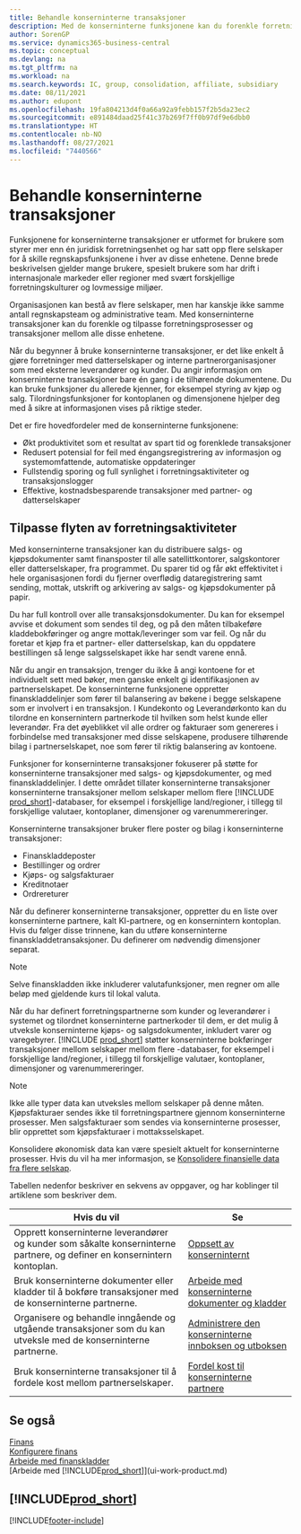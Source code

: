 ```yaml
---
title: Behandle konserninterne transaksjoner
description: Med de konserninterne funksjonene kan du forenkle forretningsprosesser og transaksjoner mellom selskaper i samme organisasjon.
author: SorenGP
ms.service: dynamics365-business-central
ms.topic: conceptual
ms.devlang: na
ms.tgt_pltfrm: na
ms.workload: na
ms.search.keywords: IC, group, consolidation, affiliate, subsidiary
ms.date: 08/11/2021
ms.author: edupont
ms.openlocfilehash: 19fa804213d4f0a66a92a9febb157f2b5da23ec2
ms.sourcegitcommit: e891484daad25f41c37b269f7ff0b97df9e6dbb0
ms.translationtype: HT
ms.contentlocale: nb-NO
ms.lasthandoff: 08/27/2021
ms.locfileid: "7440566"
---
```

# <a name="managing-intercompany-transactions"></a>Behandle konserninterne transaksjoner

Funksjonene for konserninterne transaksjoner er utformet for brukere som styrer mer enn én juridisk forretningsenhet og har satt opp flere selskaper for å skille regnskapsfunksjonene i hver av disse enhetene. Denne brede beskrivelsen gjelder mange brukere, spesielt brukere som har drift i internasjonale markeder eller regioner med svært forskjellige forretningskulturer og lovmessige miljøer.

Organisasjonen kan bestå av flere selskaper, men har kanskje ikke samme antall regnskapsteam og administrative team. Med konserninterne transaksjoner kan du forenkle og tilpasse forretningsprosesser og transaksjoner mellom alle disse enhetene.

Når du begynner å bruke konserninterne transaksjoner, er det like enkelt å gjøre forretninger med datterselskaper og interne partnerorganisasjoner som med eksterne leverandører og kunder. Du angir informasjon om konserninterne transaksjoner bare én gang i de tilhørende dokumentene. Du kan bruke funksjoner du allerede kjenner, for eksempel styring av kjøp og salg. Tilordningsfunksjoner for kontoplanen og dimensjonene hjelper deg med å sikre at informasjonen vises på riktige steder.  

Det er fire hovedfordeler med de konserninterne funksjonene:  

- Økt produktivitet som et resultat av spart tid og forenklede transaksjoner  
- Redusert potensial for feil med éngangsregistrering av informasjon og systemomfattende, automatiske oppdateringer  
- Fullstendig sporing og full synlighet i forretningsaktiviteter og transaksjonslogger  
- Effektive, kostnadsbesparende transaksjoner med partner- og datterselskaper  

## <a name="streamlining-the-flow-of-business-activities"></a>Tilpasse flyten av forretningsaktiviteter  

Med konserninterne transaksjoner kan du distribuere salgs- og kjøpsdokumenter samt finansposter til alle satellittkontorer, salgskontorer eller datterselskaper, fra programmet. Du sparer tid og får økt effektivitet i hele organisasjonen fordi du fjerner overflødig dataregistrering samt sending, mottak, utskrift og arkivering av salgs- og kjøpsdokumenter på papir.  

Du har full kontroll over alle transaksjonsdokumenter. Du kan for eksempel avvise et dokument som sendes til deg, og på den måten tilbakeføre kladdebokføringer og angre mottak/leveringer som var feil. Og når du foretar et kjøp fra et partner- eller datterselskap, kan du oppdatere bestillingen så lenge salgsselskapet ikke har sendt varene ennå.  

Når du angir en transaksjon, trenger du ikke å angi kontoene for et individuelt sett med bøker, men ganske enkelt gi identifikasjonen av partnerselskapet. De konserninterne funksjonene oppretter finanskladdelinjer som fører til balansering av bøkene i begge selskapene som er involvert i en transaksjon. I Kundekonto og Leverandørkonto kan du tilordne en konsernintern partnerkode til hvilken som helst kunde eller leverandør. Fra det øyeblikket vil alle ordrer og fakturaer som genereres i forbindelse med transaksjoner med disse selskapene, produsere tilhørende bilag i partnerselskapet, noe som fører til riktig balansering av kontoene.  

Funksjoner for konserninterne transaksjoner fokuserer på støtte for konserninterne transaksjoner med salgs- og kjøpsdokumenter, og med finanskladdelinjer. I dette området tillater konserninterne transaksjoner konserninterne transaksjoner mellom selskaper mellom flere [!INCLUDE [prod_short](includes/prod_short.md)]-databaser, for eksempel i forskjellige land/regioner, i tillegg til forskjellige valutaer, kontoplaner, dimensjoner og varenummereringer.  

Konserninterne transaksjoner bruker flere poster og bilag i konserninterne transaksjoner:  

- Finanskladdeposter
- Bestillinger og ordrer
- Kjøps- og salgsfakturaer
- Kreditnotaer
- Ordrereturer

Når du definerer konserninterne transaksjoner, oppretter du en liste over konserninterne partnere, kalt KI-partnere, og en konsernintern kontoplan. Hvis du følger disse trinnene, kan du utføre konserninterne finanskladdetransaksjoner. Du definerer om nødvendig dimensjoner separat.  

> [!NOTE]
> Selve finanskladden ikke inkluderer valutafunksjoner, men regner om alle beløp med gjeldende kurs til lokal valuta.

Når du har definert forretningspartnerne som kunder og leverandører i systemet og tilordnet konserninterne partnerkoder til dem, er det mulig å utveksle konserninterne kjøps- og salgsdokumenter, inkludert varer og varegebyrer. [!INCLUDE [prod_short](includes/prod_short.md)] støtter konserninterne bokføringer transaksjoner mellom selskaper mellom flere -databaser, for eksempel i forskjellige land/regioner, i tillegg til forskjellige valutaer, kontoplaner, dimensjoner og varenummereringer.  

> [!NOTE]
> Ikke alle typer data kan utveksles mellom selskaper på denne måten. Kjøpsfakturaer sendes ikke til forretningspartnere gjennom konserninterne prosesser. Men salgsfakturaer som sendes via konserninterne prosesser, blir opprettet som kjøpsfakturaer i mottaksselskapet.

Konsolidere økonomisk data kan være spesielt aktuelt for konserninterne prosesser. Hvis du vil ha mer informasjon, se [Konsolidere finansielle data fra flere selskap](finance-consolidated-company-reporting.md).

Tabellen nedenfor beskriver en sekvens av oppgaver, og har koblinger til artiklene som beskriver dem.

|Hvis du vil |Se|
|---|---|
|Opprett konserninterne leverandører og kunder som såkalte konserninterne partnere, og definer en konsernintern kontoplan.|[Oppsett av konserninternt](intercompany-how-setup.md)|
|Bruk konserninterne dokumenter eller kladder til å bokføre transaksjoner med de konserninterne partnerne.|[Arbeide med konserninterne dokumenter og kladder](intercompany-how-work-documents-journals.md)|
|Organisere og behandle inngående og utgående transaksjoner som du kan utveksle med de konserninterne partnerne.|[Administrere den konserninterne innboksen og utboksen](intercompany-how-manage-intercompany-inbox.md)|
|Bruk konserninterne transaksjoner til å fordele kost mellom partnerselskaper.|[Fordel kost til konserninterne partnere](intercompany-allocate-costs.md)|

## <a name="see-also"></a>Se også

[Finans](finance.md)  
[Konfigurere finans](finance-setup-finance.md)  
[Arbeide med finanskladder](ui-work-general-journals.md)  
[Arbeide med [!INCLUDE[prod_short](includes/prod_short.md)]](ui-work-product.md)

## [!INCLUDE[prod_short](includes/free_trial_md.md)]  


[!INCLUDE[footer-include](includes/footer-banner.md)]
